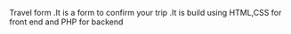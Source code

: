 Travel form
.It is a form to confirm your trip
.It is build using HTML,CSS for front end and PHP for backend
